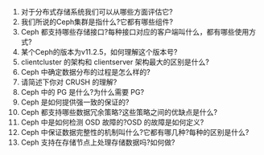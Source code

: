 
1. 对于分布式存储系统我们可以从哪些方面评估它?
2. 我们所说的Ceph集群是指什么?它都有哪些组件?
3. Ceph 都支持哪些存储接口?每种接口对应的客户端叫什么，都有哪些使用方式?
4. 某个Ceph的版本为v11.2.5，如何理解这个版本号?
5. client­cluster 的架构和 client­server 架构最大的区别是什么?
6. Ceph 中确定数据分布的过程是怎么样的?
7. 请简述下你对 CRUSH 的理解?
8. Ceph 中的 PG 是什么?为什么需要 PG?
9. Ceph 是如何提供强一致的保证的?
10. Ceph 都支持哪些数据冗余策略?这些策略之间的优缺点是什么?
11. Ceph 中是如何检测 OSD 故障的?OSD 的故障是如何定义?
12. Ceph 中保证数据完整性的机制叫什么?它都有哪几种?每种的区别是什么?
13. Ceph 支持在存储节点上处理存储数据吗?如何做?
